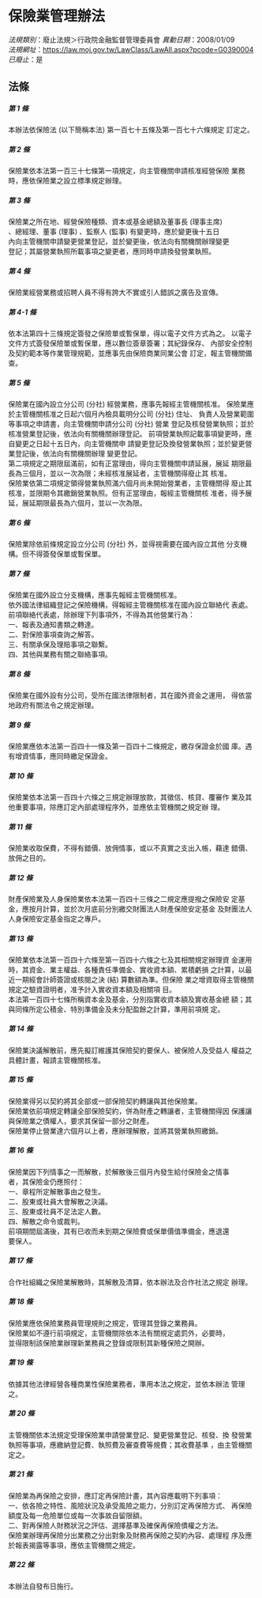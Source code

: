 # 保險業管理辦法

*法規類別*：廢止法規＞行政院金融監督管理委員會
*異動日期*：2008/01/09  
*法規網址*：https://law.moj.gov.tw/LawClass/LawAll.aspx?pcode=G0390004
*已廢止*：是


## 法條
##### 第 1 條
本辦法依保險法 (以下簡稱本法) 第一百七十五條及第一百七十六條規定
訂定之。

##### 第 2 條
保險業依本法第一百三十七條第一項規定，向主管機關申請核准經營保險 
業務時，應依保險業之設立標準規定辦理。

##### 第 3 條
保險業之所在地、經營保險種類、資本或基金總額及董事長 (理事主席)   
、總經理、董事 (理事) 、監察人 (監事) 有變更時，應於變更後十五日  
內向主管機關申請變更營業登記，並於變更後，依法向有關機關辦理變更  
登記；其屬營業執照所載事項之變更者，應同時申請換發營業執照。

##### 第 4 條
保險業經營業務或招聘人員不得有誇大不實或引人錯誤之廣告及宣傳。

##### 第 4-1 條
依本法第四十三條規定簽發之保險單或暫保單，得以電子文件方式為之。
以電子文件方式簽發保險單或暫保單，應以數位簽章簽署；其紀錄保存、
內部安全控制及契約範本等作業管理規範，並應事先由保險商業同業公會
訂定，報主管機關備查。

##### 第 5 條
保險業在國內設立分公司 (分社) 經營業務，應事先報經主管機關核准。 
保險業應於主管機關核准之日起六個月內檢具載明分公司 (分社) 住址、 
負責人及營業範圍等事項之申請書，向主管機關申請分公司 (分社) 營業 
登記及核發營業執照；並於核准營業登記後，依法向有關機關辦理登記。 
前項營業執照記載事項變更時，應自變更之日起十五日內，向主管機關申 
請變更登記及換發營業執照；並於變更營業登記後，依法向有關機關辦理 
變更登記。                                                       
第二項規定之期限屆滿前，如有正當理由，得向主管機關申請延展，展延 
期限最長為三個月，並以一次為限；未經核准展延者，主管機關得廢止其 
核准。                                                           
保險業依第二項規定領得營業執照滿六個月尚未開始營業者，主管機關得 
廢止其核准，並限期令其繳銷營業執照。但有正當理由，報經主管機關核 
准者，得予展延，展延期限最長為六個月，並以一次為限。

##### 第 6 條
保險業除依前條規定設立分公司 (分社) 外，並得視需要在國內設立其他 
分支機構。但不得簽發保單或暫保單。

##### 第 7 條
保險業在國外設立分支機構，應事先報經主管機關核准。               
依外國法律組織登記之保險機構，得報經主管機關核准在國內設立聯絡代 
表處。                                                           
前項聯絡代表處，除辦理下列事項外，不得為其他營業行為：           
一、報表及通知書類之轉達。                                       
二、對保險事項查詢之解答。                                       
三、有關承保及理賠事項之聯繫。                                   
四、其他與業務有關之聯絡事項。


##### 第 8 條
保險業在國外設有分公司，受所在國法律限制者，其在國外資金之運用，
得依當地政府有關法令之規定辦理。

##### 第 9 條
保險業應依本法第一百四十一條及第一百四十二條規定，繳存保證金於國 
庫。遇有增資情事，應同時繳足保證金。

##### 第 10 條
保險業依本法第一百四十六條之三規定辦理放款，其徵信、核貸、覆審作 
業及其他重要事項，除應訂定內部處理程序外，並應依主管機關之規定辦 
理。

##### 第 11 條
保險業收取保費，不得有錯價、放佣情事，或以不真實之支出入帳，藉達
錯價、放佣之目的。

##### 第 12 條
財產保險業及人身保險業依本法第一百四十三條之二規定應提撥之保險安 
定基金，應按月計算，並於次月底前分別繳交財團法人財產保險安定基金 
及財團法人人身保險安定基金指定之專戶。

##### 第 13 條
保險業依本法第一百四十六條至第一百四十六條之七及其相關規定辦理資 
金運用時，其資金、業主權益、各種責任準備金、實收資本額、累積虧損 
之計算，以最近一期經會計師簽證或核閱之決 (結) 算數額為準。但保險 
業之增資取得主管機關規定之驗資證明者，准予計入實收資本額及相關項 
目。                                                             
本法第一百四十七條所稱資本金及基金，分別指實收資本額及實收基金總 
額；其與同條所定公積金、特別準備金及未分配盈餘之計算，準用前項規 
定。

##### 第 14 條
保險業決議解散前，應先擬訂維護其保險契約要保人、被保險人及受益人
權益之具體計畫，報請主管機關核准。

##### 第 15 條
保險業得另以契約將其全部或一部保險契約轉讓與其他保險業。        
保險業依前項規定轉讓全部保險契約，併為財產之轉讓者，主管機關得因
保護讓與保險業之債權人，要求其保留一部分之財產。                
保險業停止營業達六個月以上者，應辦理解散，並將其營業執照繳銷。

##### 第 16 條
保險業因下列情事之一而解散，於解散後三個月內發生給付保險金之情事  
者，其保險金仍應照付：                                            
一、章程所定解散事由之發生。                                      
二、股東或社員大會解散之決議。                                    
三、股東或社員不足法定人數。                                      
四、解散之命令或裁判。                                            
前項期間屆滿後，其有已收而未到期之保險費或保單價值準備金，應退還  
要保人。


##### 第 17 條
合作社組織之保險業解散時，其解散及清算，依本辦法及合作社法之規定
辦理。

##### 第 18 條
保險業應依保險業務員管理規則之規定，管理其登錄之業務員。          
保險業如不遵行前項規定，主管機關除依本法有關規定處罰外，必要時，  
並得限制該保險業辦理新業務員之登錄或限制其新種保險之開辦。

##### 第 19 條
依據其他法律經營各種商業性保險業務者，準用本法之規定，並依本辦法
管理之。

##### 第 20 條
主管機關依本法規定受理保險業申請營業登記、變更營業登記、核發、換 
發營業執照等事項，應繳納登記費、執照費及審查費等規費；其收費基準 
，由主管機關定之。

##### 第 21 條
保險業為再保險之安排，應訂定再保險計畫，其內容應載明下列事項：  
一、依各險之特性、風險狀況及承受風險之能力，分別訂定再保險方式、
    再保險額度及每一危險單位或每一次事故自留限額。              
二、對再保險人財務狀況之評估、選擇基準及確保再保險債權之方法。  
保險業辦理再保險分出業務之分出對象及財務再保險之契約內容、處理程
序及應於報表揭露等事項，應依主管機關之規定。


##### 第 22 條
本辦法自發布日施行。


